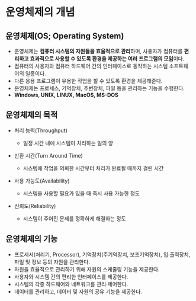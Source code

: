 # 운영체제의 개념

## 운영체제(OS; Operating System)

- 운영체제는 **컴퓨터 시스템의 자원들을 효율적으로 관리**하며, 사용자가 컴퓨터를 **편리하고 효과적으로 사용할 수 있도록 환경을 제공하는 여러 프로그램의 모임**이다.
- 컴퓨터의 사용자와 컴퓨터 하드웨어 간의 인터페이스로 동작하는 시스템 소프트웨어의 일종이다.
- 다른 응용 프로그램이 유용한 작업을 할 수 있도록 환경을 제공해준다.
- 운영체제는 프로세스, 기억장치, 주변장치, 파일 등을 관리하는 기능을 수행한다.
- **Windows, UNIX, LINUX, MacOS, MS-DOS**

## 운영체제의 목적

- 처리 능력(Throughput)

  - 일정 시간 내에 시스템이 처리하는 일의 양

- 반환 시간(Turn Around Time)

  - 시스템에 작업을 의뢰한 시간부터 처리가 완료될 때까지 걸린 시간

- 사용 가능도(Availability)

  - 시스템을 사용할 필요가 있을 때 즉시 사용 가능한 정도

- 신뢰도(Reliability)
  - 시스템이 주어진 문제를 정확하게 해결하는 정도

## 운영체제의 기능

- 프로세서(처리기, Processor), 기억장치(주기억장치, 보조기억장치), 입∙출력장치, 파일 및 정보 등의 자원을 관리한다.
- 자원을 효율적으로 관리하기 위해 자원의 스케줄링 기능을 제공한다.
- 사용자와 시스템 간의 편리한 인터페이스를 제공한다.
- 시스템의 각종 하드웨어와 네트워크를 관리∙제어한다.
- 데이터를 관리하고, 데이터 및 자원의 공유 기능을 제공한다.
